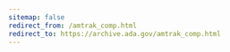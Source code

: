 ```yaml
---
sitemap: false 
redirect_from: /amtrak_comp.html 
redirect_to: https://archive.ada.gov/amtrak_comp.html 
---
```

